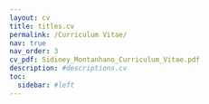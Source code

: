 ```yaml
---
layout: cv
title: titles.cv
permalink: /Curriculum Vitae/
nav: true
nav_order: 3
cv_pdf: Sidiney_Montanhano_Curriculum_Vitae.pdf
description: #descriptions.cv
toc:
  sidebar: #left
---
```

